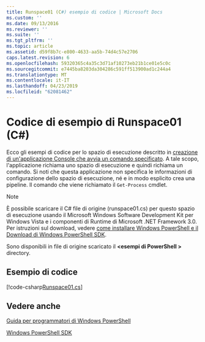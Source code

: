 ```yaml
---
title: Runspace01 (C#) esempio di codice | Microsoft Docs
ms.custom: ''
ms.date: 09/13/2016
ms.reviewer: ''
ms.suite: ''
ms.tgt_pltfrm: ''
ms.topic: article
ms.assetid: d59f8b7c-e800-4633-aa5b-74d4c57e2706
caps.latest.revision: 6
ms.openlocfilehash: 59320365c4a35c3d71af10273eb21b1ce01e5c0c
ms.sourcegitcommit: e7445ba8203da304286c591ff513900ad1c244a4
ms.translationtype: MT
ms.contentlocale: it-IT
ms.lasthandoff: 04/23/2019
ms.locfileid: "62081462"
---
```

# <a name="runspace01-c-code-sample"></a>Codice di esempio di Runspace01 (C#)

Ecco gli esempi di codice per lo spazio di esecuzione descritto in [creazione di un'applicazione Console che avvia un comando specificato](http://msdn.microsoft.com/en-us/793a6570-a072-4799-840b-172f28ce620e). A tale scopo, l'applicazione richiama uno spazio di esecuzione e quindi richiama un comando. Si noti che questa applicazione non specifica le informazioni di configurazione dello spazio di esecuzione, né e in modo esplicito crea una pipeline. Il comando che viene richiamato il `Get-Process` cmdlet.

> [!NOTE]
> È possibile scaricare il C# file di origine (runspace01.cs) per questo spazio di esecuzione usando il Microsoft Windows Software Development Kit per Windows Vista e i componenti di Runtime di Microsoft .NET Framework 3.0. Per istruzioni sul download, vedere [come installare Windows PowerShell e il Download di Windows PowerShell SDK](/powershell/developer/installing-the-windows-powershell-sdk).
>
> Sono disponibili in file di origine scaricato il  **\<esempi di PowerShell >** directory.

## <a name="code-sample"></a>Esempio di codice

[!code-csharp[Runspace01.cs](../../powershell-sdk-samples/SDK-2.0/csharp/Runspace01/Runspace01.cs#L11-L62 "Runspace01.cs")]

## <a name="see-also"></a>Vedere anche

[Guida per programmatori di Windows PowerShell](./windows-powershell-programmer-s-guide.md)

[Windows PowerShell SDK](../windows-powershell-reference.md)